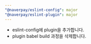 ```yaml
---
"@naverpay/eslint-config": major
"@naverpay/eslint-plugin": major
---
```


- eslint-config에 plugin을 추가합니다.
- plugin babel build 과정을 삭제합니다.
